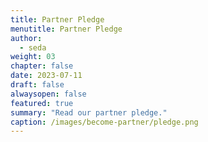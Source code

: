 ```yaml
---
title: Partner Pledge
menutitle: Partner Pledge
author: 
  - seda
weight: 03
chapter: false
date: 2023-07-11
draft: false
alwaysopen: false
featured: true
summary: "Read our partner pledge."
caption: /images/become-partner/pledge.png
---
```

